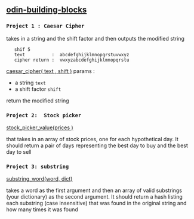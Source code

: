 ## [odin-building-blocks](https://www.theodinproject.com/courses/ruby-programming/lessons/building-blocks?ref=lc-pb)


###  `Project 1 : Caesar Cipher` 

 
  takes in a string and the shift factor and then outputs the modified string
  
``` 
   shif 5 
   text          :  abcdefghijklmnopqrstuvwxyz 
   cipher return :  vwxyzabcdefghijklmnopqrstu 
``` 
   [caesar_cipher( text , shift )](https://github.com/nxdf2015/odin-building-blocks/blob/master/cipher/lib/caesar_cipher.rb)
  params :
  - a string `text`
  - a shift factor `shift` 
  
  return the modified string 
  
  
  
### `Project 2:  Stock picker`

  [stock_picker_value(prices  )](https://github.com/nxdf2015/odin-building-blocks/blob/master/stock-picker/stock-picker.rb)
  
  that takes in an array of stock prices, one for each hypothetical day. 
  It should return a pair of days representing the best day to buy and the best day to sell 
   
### `Project 3: substring`

  [substring_word(word, dict)](https://github.com/nxdf2015/odin-building-blocks/blob/master/substring/substring.rb)
  
  takes a word as the first argument and then an array of valid substrings (your dictionary) as the second argument. 
  It should return a hash listing each substring (case insensitive) that was found in the original string and how many times 
  it was found
 
